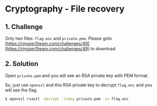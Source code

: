 # Cryptography - File recovery

## 1. Challenge

Only two files: `flag.enc` and `private.pem`. Please goto [https://ringzer0team.com/challenges/49](https://ringzer0team.com/challenges/49) to download.

## 2. Solution

Open `private.pem` and you will see an RSA private key with PEM format.

So, just use `openssl` and this RSA private key to decrypt `flag.enc` and you will see the flag.

```bash
$ openssl rsautl -decrypt -inkey private.pem -in flag.enc
```
